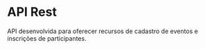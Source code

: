 # API Rest

API desenvolvida para oferecer recursos de cadastro de eventos e inscrições de participantes.
